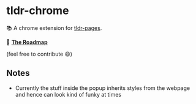 # tldr-chrome
📚 A chrome extension for [tldr-pages](https://github.com/tldr-pages/tldr).

:construction: **[The Roadmap ](todo.md)**

(feel free to contribute :smile:)

## Notes

- Currently the stuff inside the popup inherits styles from the webpage and hence can look kind of funky at times
